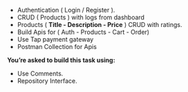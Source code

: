 - Authentication ( Login / Register ).
- CRUD ( Products ) with logs from dashboard
- Products ( **Title - Description - Price** ) CRUD with ratings.
- Build Apis for ( Auth - Products - Cart - Order)
- Use Tap payment gateway
- Postman Collection for Apis

 **You’re asked to build this task using:**


- Use Comments.
- Repository Interface.
